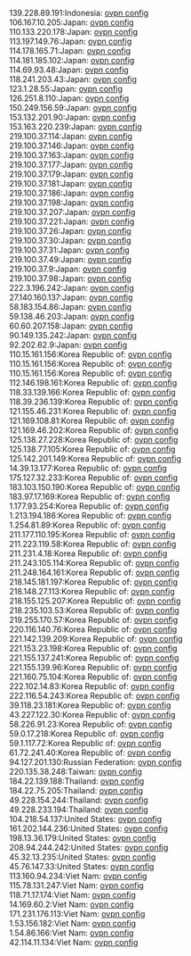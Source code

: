 139.228.89.191:Indonesia: [ovpn config](vpn/139_228_89_191.ovpn)  
106.167.10.205:Japan: [ovpn config](vpn/106_167_10_205.ovpn)  
110.133.220.178:Japan: [ovpn config](vpn/110_133_220_178.ovpn)  
113.197.149.76:Japan: [ovpn config](vpn/113_197_149_76.ovpn)  
114.178.165.71:Japan: [ovpn config](vpn/114_178_165_71.ovpn)  
114.181.185.102:Japan: [ovpn config](vpn/114_181_185_102.ovpn)  
114.69.93.48:Japan: [ovpn config](vpn/114_69_93_48.ovpn)  
118.241.203.43:Japan: [ovpn config](vpn/118_241_203_43.ovpn)  
123.1.28.55:Japan: [ovpn config](vpn/123_1_28_55.ovpn)  
126.251.8.110:Japan: [ovpn config](vpn/126_251_8_110.ovpn)  
150.249.156.59:Japan: [ovpn config](vpn/150_249_156_59.ovpn)  
153.132.201.90:Japan: [ovpn config](vpn/153_132_201_90.ovpn)  
153.163.220.239:Japan: [ovpn config](vpn/153_163_220_239.ovpn)  
219.100.37.114:Japan: [ovpn config](vpn/219_100_37_114.ovpn)  
219.100.37.146:Japan: [ovpn config](vpn/219_100_37_146.ovpn)  
219.100.37.163:Japan: [ovpn config](vpn/219_100_37_163.ovpn)  
219.100.37.177:Japan: [ovpn config](vpn/219_100_37_177.ovpn)  
219.100.37.179:Japan: [ovpn config](vpn/219_100_37_179.ovpn)  
219.100.37.181:Japan: [ovpn config](vpn/219_100_37_181.ovpn)  
219.100.37.186:Japan: [ovpn config](vpn/219_100_37_186.ovpn)  
219.100.37.198:Japan: [ovpn config](vpn/219_100_37_198.ovpn)  
219.100.37.207:Japan: [ovpn config](vpn/219_100_37_207.ovpn)  
219.100.37.221:Japan: [ovpn config](vpn/219_100_37_221.ovpn)  
219.100.37.26:Japan: [ovpn config](vpn/219_100_37_26.ovpn)  
219.100.37.30:Japan: [ovpn config](vpn/219_100_37_30.ovpn)  
219.100.37.31:Japan: [ovpn config](vpn/219_100_37_31.ovpn)  
219.100.37.49:Japan: [ovpn config](vpn/219_100_37_49.ovpn)  
219.100.37.9:Japan: [ovpn config](vpn/219_100_37_9.ovpn)  
219.100.37.98:Japan: [ovpn config](vpn/219_100_37_98.ovpn)  
222.3.196.242:Japan: [ovpn config](vpn/222_3_196_242.ovpn)  
27.140.160.137:Japan: [ovpn config](vpn/27_140_160_137.ovpn)  
58.183.154.86:Japan: [ovpn config](vpn/58_183_154_86.ovpn)  
59.138.46.203:Japan: [ovpn config](vpn/59_138_46_203.ovpn)  
60.60.207.158:Japan: [ovpn config](vpn/60_60_207_158.ovpn)  
90.149.135.242:Japan: [ovpn config](vpn/90_149_135_242.ovpn)  
92.202.62.9:Japan: [ovpn config](vpn/92_202_62_9.ovpn)  
110.15.161.156:Korea Republic of: [ovpn config](vpn/110_15_161_156.ovpn)  
110.15.161.156:Korea Republic of: [ovpn config](vpn/110_15_161_156.ovpn)  
110.15.161.156:Korea Republic of: [ovpn config](vpn/110_15_161_156.ovpn)  
112.146.198.161:Korea Republic of: [ovpn config](vpn/112_146_198_161.ovpn)  
118.33.139.166:Korea Republic of: [ovpn config](vpn/118_33_139_166.ovpn)  
118.39.236.139:Korea Republic of: [ovpn config](vpn/118_39_236_139.ovpn)  
121.155.46.231:Korea Republic of: [ovpn config](vpn/121_155_46_231.ovpn)  
121.169.108.81:Korea Republic of: [ovpn config](vpn/121_169_108_81.ovpn)  
121.169.46.202:Korea Republic of: [ovpn config](vpn/121_169_46_202.ovpn)  
125.138.27.228:Korea Republic of: [ovpn config](vpn/125_138_27_228.ovpn)  
125.138.77.105:Korea Republic of: [ovpn config](vpn/125_138_77_105.ovpn)  
125.142.201.149:Korea Republic of: [ovpn config](vpn/125_142_201_149.ovpn)  
14.39.13.177:Korea Republic of: [ovpn config](vpn/14_39_13_177.ovpn)  
175.127.32.233:Korea Republic of: [ovpn config](vpn/175_127_32_233.ovpn)  
183.103.150.190:Korea Republic of: [ovpn config](vpn/183_103_150_190.ovpn)  
183.97.17.169:Korea Republic of: [ovpn config](vpn/183_97_17_169.ovpn)  
1.177.93.254:Korea Republic of: [ovpn config](vpn/1_177_93_254.ovpn)  
1.213.194.186:Korea Republic of: [ovpn config](vpn/1_213_194_186.ovpn)  
1.254.81.89:Korea Republic of: [ovpn config](vpn/1_254_81_89.ovpn)  
211.177.110.195:Korea Republic of: [ovpn config](vpn/211_177_110_195.ovpn)  
211.223.119.58:Korea Republic of: [ovpn config](vpn/211_223_119_58.ovpn)  
211.231.4.18:Korea Republic of: [ovpn config](vpn/211_231_4_18.ovpn)  
211.243.105.114:Korea Republic of: [ovpn config](vpn/211_243_105_114.ovpn)  
211.248.164.161:Korea Republic of: [ovpn config](vpn/211_248_164_161.ovpn)  
218.145.181.197:Korea Republic of: [ovpn config](vpn/218_145_181_197.ovpn)  
218.148.27.113:Korea Republic of: [ovpn config](vpn/218_148_27_113.ovpn)  
218.155.125.207:Korea Republic of: [ovpn config](vpn/218_155_125_207.ovpn)  
218.235.103.53:Korea Republic of: [ovpn config](vpn/218_235_103_53.ovpn)  
219.255.170.57:Korea Republic of: [ovpn config](vpn/219_255_170_57.ovpn)  
220.116.140.76:Korea Republic of: [ovpn config](vpn/220_116_140_76.ovpn)  
221.142.139.209:Korea Republic of: [ovpn config](vpn/221_142_139_209.ovpn)  
221.153.23.198:Korea Republic of: [ovpn config](vpn/221_153_23_198.ovpn)  
221.155.137.241:Korea Republic of: [ovpn config](vpn/221_155_137_241.ovpn)  
221.155.139.96:Korea Republic of: [ovpn config](vpn/221_155_139_96.ovpn)  
221.160.75.104:Korea Republic of: [ovpn config](vpn/221_160_75_104.ovpn)  
222.102.14.83:Korea Republic of: [ovpn config](vpn/222_102_14_83.ovpn)  
222.116.54.243:Korea Republic of: [ovpn config](vpn/222_116_54_243.ovpn)  
39.118.23.181:Korea Republic of: [ovpn config](vpn/39_118_23_181.ovpn)  
43.227.122.30:Korea Republic of: [ovpn config](vpn/43_227_122_30.ovpn)  
58.226.91.23:Korea Republic of: [ovpn config](vpn/58_226_91_23.ovpn)  
59.0.17.218:Korea Republic of: [ovpn config](vpn/59_0_17_218.ovpn)  
59.1.117.72:Korea Republic of: [ovpn config](vpn/59_1_117_72.ovpn)  
61.72.241.40:Korea Republic of: [ovpn config](vpn/61_72_241_40.ovpn)  
94.127.201.130:Russian Federation: [ovpn config](vpn/94_127_201_130.ovpn)  
220.135.38.248:Taiwan: [ovpn config](vpn/220_135_38_248.ovpn)  
184.22.139.188:Thailand: [ovpn config](vpn/184_22_139_188.ovpn)  
184.22.75.205:Thailand: [ovpn config](vpn/184_22_75_205.ovpn)  
49.228.154.244:Thailand: [ovpn config](vpn/49_228_154_244.ovpn)  
49.228.233.194:Thailand: [ovpn config](vpn/49_228_233_194.ovpn)  
104.218.54.137:United States: [ovpn config](vpn/104_218_54_137.ovpn)  
161.202.144.236:United States: [ovpn config](vpn/161_202_144_236.ovpn)  
198.13.36.179:United States: [ovpn config](vpn/198_13_36_179.ovpn)  
208.94.244.242:United States: [ovpn config](vpn/208_94_244_242.ovpn)  
45.32.13.235:United States: [ovpn config](vpn/45_32_13_235.ovpn)  
45.76.147.33:United States: [ovpn config](vpn/45_76_147_33.ovpn)  
113.160.94.234:Viet Nam: [ovpn config](vpn/113_160_94_234.ovpn)  
115.78.131.247:Viet Nam: [ovpn config](vpn/115_78_131_247.ovpn)  
118.71.17.174:Viet Nam: [ovpn config](vpn/118_71_17_174.ovpn)  
14.169.60.2:Viet Nam: [ovpn config](vpn/14_169_60_2.ovpn)  
171.231.176.113:Viet Nam: [ovpn config](vpn/171_231_176_113.ovpn)  
1.53.156.182:Viet Nam: [ovpn config](vpn/1_53_156_182.ovpn)  
1.54.86.166:Viet Nam: [ovpn config](vpn/1_54_86_166.ovpn)  
42.114.11.134:Viet Nam: [ovpn config](vpn/42_114_11_134.ovpn)  
